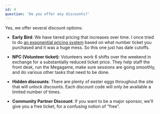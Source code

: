 ```yaml
---
id: 4
question: 'Do you offer any discounts?'
---
```


Yes, we offer several discount options:

- **Early Bird**: We have tiered pricing that increases over time. I once tried to do <a href="https://bayesshammai.substack.com/i/147141321/weird-experimental-pricing-scheme" target="_blank"> an exponential pricing system</a> based on what number ticket you purchased and it was a huge mess. So this one just has date cutoffs.

- **NPC (Volunteer ticket)**: Volunteers work 6 shifts over the weekend in exchange for a substantially reduced ticket price. They help staff the front desk, run the Megagame, make sure sessions are going smoothly, and do various other tasks that need to be done.

- **Hidden discounts**: There are plenty of easter eggs throughout the site that will unlock discounts. Each discount code will only be available a limited number of times.

- **Community Partner Discount**: If you want to be a major sponsor, we'll give you a free ticket, for a confusing notion of "free".
